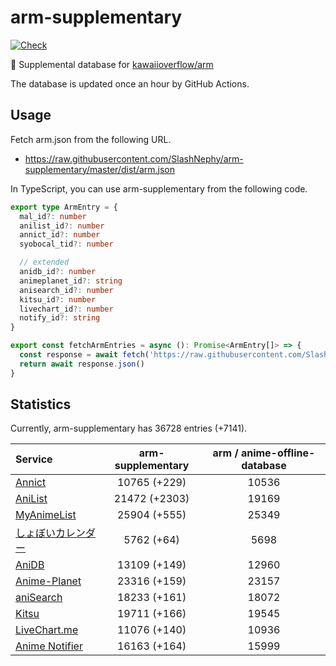 # arm-supplementary

[![Check](https://github.com/SlashNephy/arm-supplementary/actions/workflows/check-node.yml/badge.svg)](https://github.com/SlashNephy/arm-supplementary/actions/workflows/check-node.yml)

💊 Supplemental database for [kawaiioverflow/arm](https://github.com/kawaiioverflow/arm)

The database is updated once an hour by GitHub Actions.

## Usage

Fetch arm.json from the following URL.

- https://raw.githubusercontent.com/SlashNephy/arm-supplementary/master/dist/arm.json

In TypeScript, you can use arm-supplementary from the following code.

```TypeScript
export type ArmEntry = {
  mal_id?: number
  anilist_id?: number
  annict_id?: number
  syobocal_tid?: number

  // extended
  anidb_id?: number
  animeplanet_id?: string
  anisearch_id?: number
  kitsu_id?: number
  livechart_id?: number
  notify_id?: string
}

export const fetchArmEntries = async (): Promise<ArmEntry[]> => {
  const response = await fetch('https://raw.githubusercontent.com/SlashNephy/arm-supplementary/master/dist/arm.json')
  return await response.json()
}
```

## Statistics

Currently, arm-supplementary has 36728 entries (+7141).

| Service                                     | arm-supplementary | arm / anime-offline-database |
| :------------------------------------------ | :---------------: | :--------------------------: |
| [Annict](https://annict.com)                |   10765 (+229)    |            10536             |
| [AniList](https://anilist.co)               |   21472 (+2303)   |            19169             |
| [MyAnimeList](https://myanimelist.net)      |   25904 (+555)    |            25349             |
| [しょぼいカレンダー](https://cal.syoboi.jp) |    5762 (+64)     |             5698             |
| [AniDB](https://anidb.net)                  |   13109 (+149)    |            12960             |
| [Anime-Planet](https://anime-planet.com)    |   23316 (+159)    |            23157             |
| [aniSearch](https://anisearch.com)          |   18233 (+161)    |            18072             |
| [Kitsu](https://kitsu.io)                   |   19711 (+166)    |            19545             |
| [LiveChart.me](https://livechart.me)        |   11076 (+140)    |            10936             |
| [Anime Notifier](https://notify.moe)        |   16163 (+164)    |            15999             |
